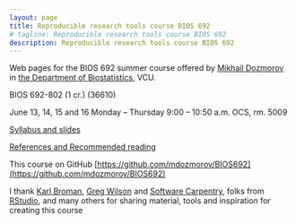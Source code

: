 ```yaml
---
layout: page
title: Reproducible research tools course BIOS 692
# tagline: Reproducible research tools course BIOS 692
description: Reproducible research tools course BIOS 692
---
```


Web pages for the BIOS 692 summer course offered by [Mikhail Dozmorov](https://mdozmorov.github.io/) in [the Department of Biostatistics](http://www.biostatistics.vcu.edu/), VCU.

BIOS 692-802 (1 cr.) (36610)

June 13, 14, 15 and 16 Monday – Thursday 9:00 – 10:50 a.m. OCS, rm. 5009

[Syllabus and slides](pages/syllabus.html)

[References and Recommended reading](pages/references.html)

This course on GitHub [https://github.com/mdozmorov/BIOS692](https://github.com/mdozmorov/BIOS692)

I thank [Karl Broman](http://kbroman.org/), [Greg Wilson](http://sensibleadventures.com/) and [Software Carpentry](http://software-carpentry.org/), folks from [RStudio](https://www.rstudio.com/about/), and many others for sharing material, tools and inspiration for creating this course

